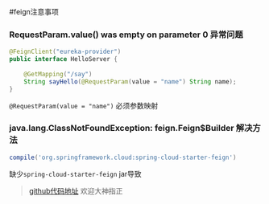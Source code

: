#feign注意事项

###   RequestParam.value() was empty on parameter 0 异常问题

```java
@FeignClient("eureka-provider")
public interface HelloServer {
    
    @GetMapping("/say")
    String sayHello(@RequestParam(value = "name") String name);
}
```

`@RequestParam(value = "name")` 必须参数映射

###  java.lang.ClassNotFoundException: feign.Feign$Builder 解决方法

```groovy
compile('org.springframework.cloud:spring-cloud-starter-feign')
```

缺少`spring-cloud-starter-feign` jar导致

> [github代码地址](https://github.com/zhaoyunxing92/spring-cloud-example/tree/master/spring-cloud-feign) 欢迎大神指正

